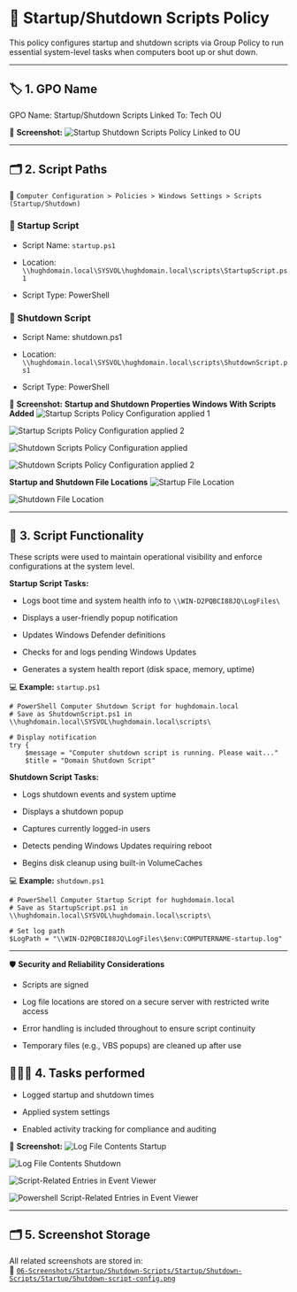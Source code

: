 # 🔁 Startup/Shutdown Scripts Policy
This policy configures startup and shutdown scripts via Group Policy to run essential system-level tasks when computers boot up or shut down.

---

## 🏷️ 1. GPO Name
GPO Name: Startup/Shutdown Scripts
Linked To: Tech OU

📸 **Screenshot:**
![Startup Shutdown Scripts Policy Linked to OU](https://github.com/user-attachments/assets/0db30914-40b0-4534-bf5b-5ef72aff1206)

---

## 🗂️ 2. Script Paths
📂 `Computer Configuration > Policies > Windows Settings > Scripts (Startup/Shutdown)`

### 🔼 Startup Script
- Script Name: `startup.ps1`

- Location: `\\hughdomain.local\SYSVOL\hughdomain.local\scripts\StartupScript.ps1`

- Script Type: PowerShell

### 🔽 Shutdown Script
- Script Name: shutdown.ps1

- Location: `\\hughdomain.local\SYSVOL\hughdomain.local\scripts\ShutdownScript.ps1`

- Script Type: PowerShell

📸 **Screenshot:**
**Startup and Shutdown Properties Windows With Scripts Added**
![Startup Scripts Policy Configuration applied 1](https://github.com/user-attachments/assets/f912c453-176b-4ae4-8688-37321b1b5f8c)

![Startup Scripts Policy Configuration applied 2](https://github.com/user-attachments/assets/e129efe4-9e46-4454-b3dd-a0c6b9fa1bee)

![Shutdown Scripts Policy Configuration applied](https://github.com/user-attachments/assets/b6df80d3-e3de-432c-b82f-f7afad7d092c)

![Shutdown Scripts Policy Configuration applied 2](https://github.com/user-attachments/assets/4a6db969-1eb8-411c-8de6-60de5a771e34)

**Startup and Shutdown File Locations**
![Startup File Location](https://github.com/user-attachments/assets/43bd462f-aa82-4eb8-b431-e75531e2bd24)

![Shutdown File Location](https://github.com/user-attachments/assets/0bc871a3-57f1-4315-b44b-2167e460c98c)

---

## 🔧 3. Script Functionality
These scripts were used to maintain operational visibility and enforce configurations at the system level.

**Startup Script Tasks:**

- Logs boot time and system health info to `\\WIN-D2PQBCI88JQ\LogFiles\`

- Displays a user-friendly popup notification

- Updates Windows Defender definitions

- Checks for and logs pending Windows Updates

- Generates a system health report (disk space, memory, uptime)

💻 **Example:** `startup.ps1`

```
# PowerShell Computer Shutdown Script for hughdomain.local
# Save as ShutdownScript.ps1 in \\hughdomain.local\SYSVOL\hughdomain.local\scripts\

# Display notification
try {
    $message = "Computer shutdown script is running. Please wait..."
    $title = "Domain Shutdown Script"
```
**Shutdown Script Tasks:**

- Logs shutdown events and system uptime

- Displays a shutdown popup

- Captures currently logged-in users

- Detects pending Windows Updates requiring reboot

- Begins disk cleanup using built-in VolumeCaches

💻 **Example:** `shutdown.ps1`

```
# PowerShell Computer Startup Script for hughdomain.local
# Save as StartupScript.ps1 in \\hughdomain.local\SYSVOL\hughdomain.local\scripts\

# Set log path
$LogPath = "\\WIN-D2PQBCI88JQ\LogFiles\$env:COMPUTERNAME-startup.log"
```
---

🛡️ **Security and Reliability Considerations**

- Scripts are signed

- Log file locations are stored on a secure server with restricted write access

- Error handling is included throughout to ensure script continuity

- Temporary files (e.g., VBS popups) are cleaned up after use

## 👩🏻‍💻 4. Tasks performed

- Logged startup and shutdown times

- Applied system settings

- Enabled activity tracking for compliance and auditing

📸 **Screenshot:**
![Log File Contents Startup](https://github.com/user-attachments/assets/9ab6a712-f801-4359-8f9f-3cc1d66376ee)

![Log File Contents Shutdown](https://github.com/user-attachments/assets/b1559bf2-eb99-413f-8b11-4102cf3f7a31)

![Script-Related Entries in Event Viewer](https://github.com/user-attachments/assets/87b81369-c222-49dd-ac1c-b1ba9adb163b)

![Powershell Script-Related Entries in Event Viewer](https://github.com/user-attachments/assets/db1bb8ea-4b1c-4f92-b9ae-1a06b62f41fa)

---

## 🗂️ 5. Screenshot Storage

All related screenshots are stored in:  
📂 [`06-Screenshots/Startup/Shutdown-Scripts/Startup/Shutdown-Scripts/Startup/Shutdown-script-config.png`]()

